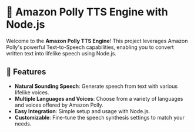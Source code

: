# 🎤 Amazon Polly TTS Engine with Node.js

Welcome to the **Amazon Polly TTS Engine**! This project leverages Amazon Polly's powerful Text-to-Speech capabilities, enabling you to convert written text into lifelike speech using Node.js.

## 🚀 Features

- **Natural Sounding Speech**: Generate speech from text with various lifelike voices.
- **Multiple Languages and Voices**: Choose from a variety of languages and voices offered by Amazon Polly.
- **Easy Integration**: Simple setup and usage with Node.js.
- **Customizable**: Fine-tune the speech synthesis settings to match your needs.

